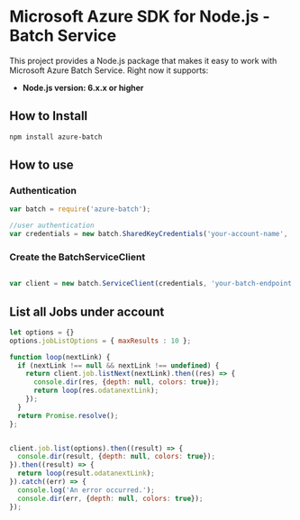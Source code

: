 # Microsoft Azure SDK for Node.js - Batch Service

This project provides a Node.js package that makes it easy to work with Microsoft Azure Batch Service. Right now it supports:
- **Node.js version: 6.x.x or higher**

## How to Install

```bash
npm install azure-batch
```

## How to use

### Authentication

 ```javascript
 var batch = require('azure-batch');

 //user authentication
 var credentials = new batch.SharedKeyCredentials('your-account-name', 'your-account-key');
 ```

### Create the BatchServiceClient

```javascript

var client = new batch.ServiceClient(credentials, 'your-batch-endpoint');
```

## List all Jobs under account

```javascript
let options = {}
options.jobListOptions = { maxResults : 10 };

function loop(nextLink) {
  if (nextLink !== null && nextLink !== undefined) {
    return client.job.listNext(nextLink).then((res) => {
      console.dir(res, {depth: null, colors: true});
      return loop(res.odatanextLink);
    });
  }
  return Promise.resolve();
};


client.job.list(options).then((result) => {
  console.dir(result, {depth: null, colors: true});
}).then((result) => {
  return loop(result.odatanextLink);
}).catch((err) => {
  console.log('An error occurred.');
  console.dir(err, {depth: null, colors: true});
});
```
